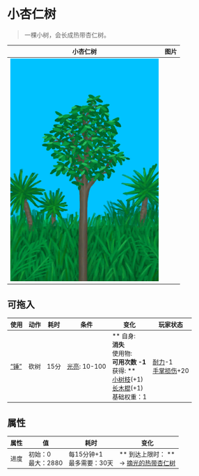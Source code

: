 # 小杏仁树  
> 一棵小树，会长成热带杏仁树。  
  
  小杏仁树  |   图片   
 ----  |  ----:   
   |  ![](Sprite/SmallTree.png)   
  
## 可拖入  
使用  |  动作  |  耗时  |  条件  |  变化  |  玩家状态  
----  |  ----  |  ----  |  ----  |  ----  |  ----  
[“锤”](tag_Axe.md)  |  砍树  |  15分  |  [光亮](Light.md): 10-100  |  ** 自身: **<br>消失<br>** 使用物: **<br>可用次数  -1<br>** 获得: **<br>[小树枝](Sticks.md)(+1)<br>[长木棍](StickLong.md)(+1)<br>基础权重：1<br>  |  [耐力](Stamina.md)-1<br>[手掌损伤](HandDamage.md)+20  
## 属性   
属性  |  值  |  耗时  |  变化  
----  |  ----  |  ----  |  ----  
进度  |  初始：0<br>最大：2880  |  每15分钟+1<br>最多需要：30天  |  ** 到达上限时： **<br>→ [摘光的热带杏仁树](TropicalAlmondTreeCleared.md)  
